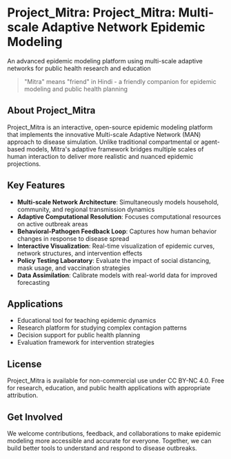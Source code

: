 # Project_Mitra: Project_Mitra: Multi-scale Adaptive Network Epidemic Modeling
An advanced epidemic modeling platform using multi-scale adaptive networks for public health research and education

> "Mitra" means "friend" in Hindi - a friendly companion for epidemic modeling and public health planning

## About Project_Mitra

Project_Mitra is an interactive, open-source epidemic modeling platform that implements the innovative Multi-scale Adaptive Network (MAN) approach to disease simulation. Unlike traditional compartmental or agent-based models, Mitra's adaptive framework bridges multiple scales of human interaction to deliver more realistic and nuanced epidemic projections.

## Key Features

- **Multi-scale Network Architecture**: Simultaneously models household, community, and regional transmission dynamics
- **Adaptive Computational Resolution**: Focuses computational resources on active outbreak areas
- **Behavioral-Pathogen Feedback Loop**: Captures how human behavior changes in response to disease spread
- **Interactive Visualization**: Real-time visualization of epidemic curves, network structures, and intervention effects
- **Policy Testing Laboratory**: Evaluate the impact of social distancing, mask usage, and vaccination strategies
- **Data Assimilation**: Calibrate models with real-world data for improved forecasting

## Applications

- Educational tool for teaching epidemic dynamics
- Research platform for studying complex contagion patterns
- Decision support for public health planning
- Evaluation framework for intervention strategies

## License

Project_Mitra is available for non-commercial use under CC BY-NC 4.0. Free for research, education, and public health applications with appropriate attribution.

## Get Involved

We welcome contributions, feedback, and collaborations to make epidemic modeling more accessible and accurate for everyone. Together, we can build better tools to understand and respond to disease outbreaks.
